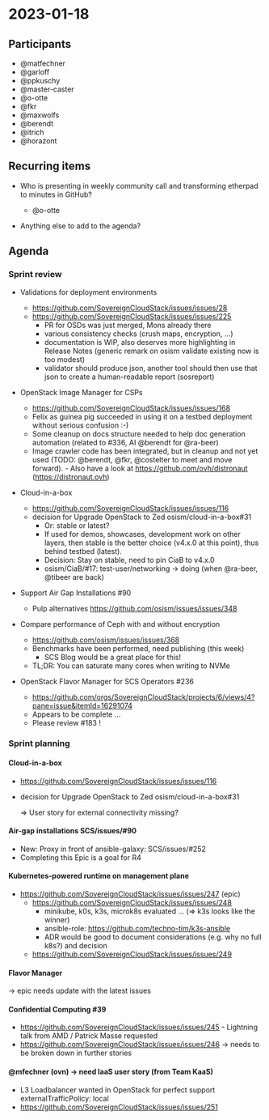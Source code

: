 # 2023-01-18

## Participants

* @matfechner
* @garloff
* @ppkuschy
* @master-caster
* @o-otte
* @fkr
* @maxwolfs
* @berendt
* @itrich
* @horazont

## Recurring items

* Who is presenting in weekly community call and transforming etherpad to minutes in GitHub?
  * @o-otte

* Anything else to add to the agenda?

## Agenda

### Sprint review

* Validations for deployment environments
  * https://github.com/SovereignCloudStack/issues/issues/28
  * https://github.com/SovereignCloudStack/issues/issues/225
    - PR for OSDs was just merged, Mons already there
    - various consistency checks (crush maps, encryption, ...)
    - documentation is WIP, also deserves more highlighting in Release Notes (generic remark on osism validate existing now is too modest)
    - validator should produce json, another tool should then use that json to create a human-readable report (sosreport)

* OpenStack Image Manager for CSPs
  * https://github.com/SovereignCloudStack/issues/issues/168
  * Felix as guinea pig succeeded in using it on a testbed deployment without serious confusion :-)
  * Some cleanup on docs structure needed to help doc generation automation (related to #336, AI @berendt for @ra-beer)
  * Image crawler code has been integrated, but in cleanup and not yet used (TODO: @berendt, @fkr, @costelter to meet and move forward).    - Also have a look at https://github.com/ovh/distronaut (https://distronaut.ovh)

* Cloud-in-a-box
  * https://github.com/SovereignCloudStack/issues/issues/116
  * decision for Upgrade OpenStack to Zed osism/cloud-in-a-box#31
    - Or: stable or latest?
    - If used for demos, showcases, development work on other layers, then stable is the better choice (v4.x.0 at this point), thus behind testbed (latest).
    - Decision: Stay on stable, need to pin CiaB to v4.x.0
    - osism/CiaB/#17: test-user/networking -> doing (when @ra-beer, @tibeer are back)

* Support Air Gap Installations #90
  * Pulp alternatives https://github.com/osism/issues/issues/348

* Compare performance of Ceph with and without encryption
  * https://github.com/osism/issues/issues/368
  * Benchmarks have been performed, need publishing (this week)
    - SCS Blog would be a great place for this!
  * TL;DR: You can saturate many cores when writing to NVMe

* OpenStack Flavor Manager for SCS Operators #236
  * https://github.com/orgs/SovereignCloudStack/projects/6/views/4?pane=issue&itemId=16291074
  * Appears to be complete ...
  * Please review #183 !

### Sprint planning

#### Cloud-in-a-box

* https://github.com/SovereignCloudStack/issues/issues/116
* decision for Upgrade OpenStack to Zed osism/cloud-in-a-box#31

  => User story for external connectivity missing?

#### Air-gap installations SCS/issues/#90

* New: Proxy in front of ansible-galaxy: SCS/issues/#252
* Completing this Epic is a goal for R4

#### Kubernetes-powered runtime on management plane

* https://github.com/SovereignCloudStack/issues/issues/247 (epic)
  * https://github.com/SovereignCloudStack/issues/issues/248
    - minikube, k0s, k3s, microk8s evaluated ... (=> k3s looks like the winner)
    - ansible-role: https://github.com/techno-tim/k3s-ansible
    - ADR would be good to document considerations (e.g. why no full k8s?) and decision
  * https://github.com/SovereignCloudStack/issues/issues/249

#### Flavor Manager

-> epic needs update with the latest issues

#### Confidential Computing #39

* https://github.com/SovereignCloudStack/issues/issues/245
      - Lightning talk from AMD / Patrick Masse requested
* https://github.com/SovereignCloudStack/issues/issues/246 -> needs to be broken down in further stories

#### @mfechner (ovn) -> need IaaS user story (from Team KaaS)

* L3 Loadbalancer wanted in OpenStack for perfect support externalTrafficPolicy: local
* https://github.com/SovereignCloudStack/issues/issues/251

